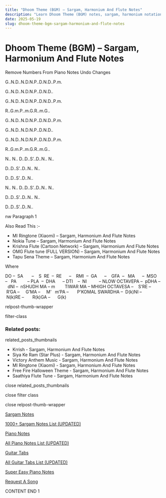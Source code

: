```yaml
---
title: "Dhoom Theme (BGM) – Sargam, Harmonium And Flute Notes"
description: "Learn Dhoom Theme (BGM) notes, sargam, harmonium notations and flute notes. Easy step-by-step tutorial for beginners."
date: 2025-05-19
slug: dhoom-theme-bgm-sargam-harmonium-and-flute-notes
---
```


# Dhoom Theme (BGM) – Sargam, Harmonium And Flute Notes

Remove Numbers From Piano Notes
Undo Changes

G..N.D..N.D.N.P..D.N.D..P.m.

G..N.D..N.D.N.P..D.N.D..

G..N.D..N.D.N.P..D.N.D..P.m.

R..G.m.P..m.G.R..m.G..



G..N.D..N.D.N.P..D.N.D..P.m.

G..N.D..N.D.N.P..D.N.D..

G..N.D..N.D.N.P..D.N.D..P.m.

R..G.m.P..m.G.R..m.G..



N.. N.. D..D..S’..D..N.. N..

D..D..S’..D..N.. N..

D..D..S’..D..N..



N.. N.. D..D..S’..D..N.. N..

D..D..S’..D..N.. N..

D..D..S’..D..N..



nw Paragraph 1

Also Read This :-

* MI Ringtone (Xiaomi) – Sargam, Harmonium And Flute Notes
* Nokia Tune – Sargam, Harmonium And Flute Notes
* Krishna Flute (Cartoon Network) – Sargam, Harmonium And Flute Notes
* OMG Flute tune (FULL VERSION) – Sargam, Harmonium And Flute Notes
* Tapu Sena Theme – Sargam, Harmonium And Flute Notes

Where

DO –  SA       –    S  RE  –  RE      –    RMI  –  GA      –    GFA  –   MA      –  MSO  –   PA         – PLA  –  DHA      – DTI    –  NI          – NLOW OCTAVEPA –  pDHA –  dNI –  nSHUDH MA – m        TIWAR MA – MHIGH OCTAVESA –    S’RE –     R’GA –     G’MA –     M’   m’PA –       P’KOMAL SWARDHA –  D(k)NI –       N(k)RE –       R(k)GA –      G(k)

relpost-thumb-wrapper

filter-class

### Related posts:

related_posts_thumbnails

* Krrish - Sargam, Harmonium And Flute Notes
* Siya Ke Ram (Star Plus) - Sargam, Harmonium And Flute Notes
* Victory Anthem Music - Sargam, Harmonium And Flute Notes
* MI Ringtone (Xiaomi) - Sargam, Harmonium And Flute Notes
* Free Fire Halloween Theme - Sargam, Harmonium And Flute Notes
* Saathiya Flute Tune - Sargam, Harmonium And Flute Notes

close related_posts_thumbnails

close filter class

close relpost-thumb-wrapper

[Sargam Notes](https://www.notationsworld.com/sargam-notes.html)

[1000+ Sargam Notes List (UPDATED)](https://www.notationsworld.com/all-songs-list-sargam-notes.html)

[Piano Notes](https://www.notationsworld.com/piano-notes.html)

[All Piano Notes List (UPDATED)](https://www.notationsworld.com/all-songs-list-piano-notes.html)

[Guitar Tabs](https://www.notationsworld.com/guitar-tabs.html)

[All Guitar Tabs List (UPDATED)](https://www.notationsworld.com/all-songs-list-guitar-tabs.html)

[Super Easy Piano Notes](https://studywall.in/)

[Request A Song](https://www.notationsworld.com/request-a-song.html)

CONTENT END 1


